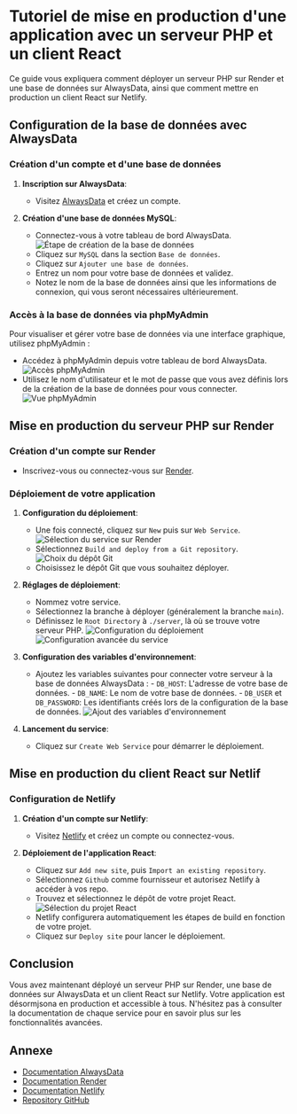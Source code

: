 # Tutoriel de mise en production d'une application avec un serveur PHP et un client React

Ce guide vous expliquera comment déployer un serveur PHP sur Render et une base de données sur AlwaysData, ainsi que comment mettre en production un client React sur Netlify.

## Configuration de la base de données avec AlwaysData

### Création d'un compte et d'une base de données

1. **Inscription sur AlwaysData**:

    - Visitez [AlwaysData](https://www.alwaysdata.com/fr/) et créez un compte.

2. **Création d'une base de données MySQL**:
    - Connectez-vous à votre tableau de bord AlwaysData.
      ![Étape de création de la base de données](./docs/step1.png)
    - Cliquez sur `MySQL` dans la section `Base de données`.
    - Cliquez sur `Ajouter une base de données`.
    - Entrez un nom pour votre base de données et validez.
    - Notez le nom de la base de données ainsi que les informations de connexion, qui vous seront nécessaires ultérieurement.

### Accès à la base de données via phpMyAdmin

Pour visualiser et gérer votre base de données via une interface graphique, utilisez phpMyAdmin :

-   Accédez à phpMyAdmin depuis votre tableau de bord AlwaysData.
    ![Accès phpMyAdmin](./docs/phpMyAdmin.png)
-   Utilisez le nom d'utilisateur et le mot de passe que vous avez définis lors de la création de la base de données pour vous connecter.
    ![Vue phpMyAdmin](./docs/PMA_View.png)

## Mise en production du serveur PHP sur Render

### Création d'un compte sur Render

-   Inscrivez-vous ou connectez-vous sur [Render](https://render.com/).

### Déploiement de votre application

1. **Configuration du déploiement**:

    - Une fois connecté, cliquez sur `New` puis sur `Web Service`.
      ![Sélection du service sur Render](./docs/render1.png)
    - Sélectionnez `Build and deploy from a Git repository`.
      ![Choix du dépôt Git](./docs/render2.png)
    - Choisissez le dépôt Git que vous souhaitez déployer.

2. **Réglages de déploiement**:

    - Nommez votre service.
    - Sélectionnez la branche à déployer (généralement la branche `main`).
    - Définissez le `Root Directory` à `./server`, là où se trouve votre serveur PHP.
      ![Configuration du déploiement](./docs/render3.png)
      ![Configuration avancée du service](./docs/render4.png)

3. **Configuration des variables d'environnement**:

    - Ajoutez les variables suivantes pour connecter votre serveur à la base de données AlwaysData : - `DB_HOST`: L'adresse de votre base de données. - `DB_NAME`: Le nom de votre base de données. - `DB_USER` et `DB_PASSWORD`: Les identifiants créés lors de la configuration de la base de données.
      ![Ajout des variables d'environnement](./docs/render5.png)

4. **Lancement du service**:
    - Cliquez sur `Create Web Service` pour démarrer le déploiement.

## Mise en production du client React sur Netlif

### Configuration de Netlify

1. **Création d'un compte sur Netlify**:

    - Visitez [Netlify](https://www.netlify.com/) et créez un compte ou connectez-vous.

2. **Déploiement de l'application React**:
    - Cliquez sur `Add new site`, puis `Import an existing repository`.
    - Sélectionnez `Github` comme fournisseur et autorisez Netlify à accéder à vos repo.
    - Trouvez et sélectionnez le dépôt de votre projet React.
      ![Sélection du projet React](./docs/netlify1.png)
    - Netlify configurera automatiquement les étapes de build en fonction de votre projet.
    - Cliquez sur `Deploy site` pour lancer le déploiement.

## Conclusion

Vous avez maintenant déployé un serveur PHP sur Render, une base de données sur AlwaysData et un client React sur Netlify. Votre application est désormjsona en production et accessible à tous. N'hésitez pas à consulter la documentation de chaque service pour en savoir plus sur les fonctionnalités avancées.

## Annexe

-   [Documentation AlwaysData](https://help.alwaysdata.com/)
-   [Documentation Render](https://render.com/docs)
-   [Documentation Netlify](https://docs.netlify.com/)
-   [Repository GitHub](https://github.com/GorskiAnthony/template_jsphp)
